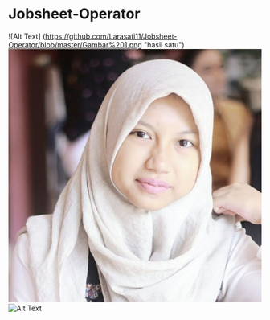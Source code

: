 # Jobsheet-Operator
![Alt Text] (https://github.com/Larasati11/Jobsheet-Operator/blob/master/Gambar%201.png "hasil satu")
![Alt Text](https://github.com/Larasati11/Jobsheet-Operator/blob/master/1559928184757.jpg "hail dua")
![Alt Text](https://github.com/Larasati11/Jobsheet-Operator/blob/master/manifest.mf "hasil ketiga")
